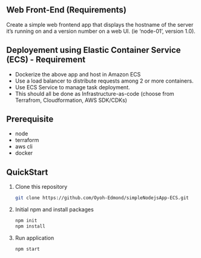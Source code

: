 ## Web Front-End (Requirements)
Create a simple web frontend app that displays the hostname of the server it’s running on and a version number on a web UI. (ie ‘node-01’, version 1.0). 


## Deployement using Elastic Container Service (ECS) - Requirement
- Dockerize the above app and host in Amazon ECS
- Use a load balancer to distribute requests among 2 or more containers.
- Use ECS Service to manage task deployment.
- This should all be done as Infrastructure-as-code (choose from Terrafrom, Cloudformation, AWS SDK/CDKs)

## Prerequisite
- node 
- terraform
- aws cli  
- docker

## QuickStart

1. Clone this repository
    ```bash
    git clone https://github.com/Oyoh-Edmond/simpleNodejsApp-ECS.git
    ```
2. Initial npm and install packages 
    ```bash
    npm init
    npm install
    ```
3. Run application
    ```bash
    npm start
    ```